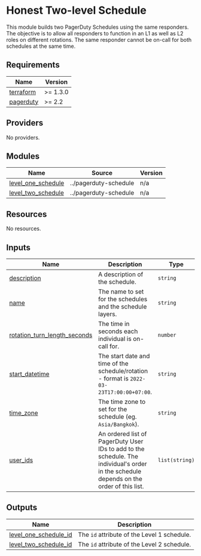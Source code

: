 # Honest Two-level Schedule

This module builds two PagerDuty Schedules using the same responders. The objective is to allow all responders to function
in an L1 as well as L2 roles on different rotations. The same responder cannot be on-call for both schedules at the same
time.

<!-- BEGIN_TF_DOCS -->
## Requirements

| Name | Version |
|------|---------|
| <a name="requirement_terraform"></a> [terraform](#requirement\_terraform) | >= 1.3.0 |
| <a name="requirement_pagerduty"></a> [pagerduty](#requirement\_pagerduty) | >= 2.2 |

## Providers

No providers.

## Modules

| Name | Source | Version |
|------|--------|---------|
| <a name="module_level_one_schedule"></a> [level\_one\_schedule](#module\_level\_one\_schedule) | ../pagerduty-schedule | n/a |
| <a name="module_level_two_schedule"></a> [level\_two\_schedule](#module\_level\_two\_schedule) | ../pagerduty-schedule | n/a |

## Resources

No resources.

## Inputs

| Name | Description | Type | Default | Required |
|------|-------------|------|---------|:--------:|
| <a name="input_description"></a> [description](#input\_description) | A description of the schedule. | `string` | n/a | yes |
| <a name="input_name"></a> [name](#input\_name) | The name to set for the schedules and the schedule layers. | `string` | n/a | yes |
| <a name="input_rotation_turn_length_seconds"></a> [rotation\_turn\_length\_seconds](#input\_rotation\_turn\_length\_seconds) | The time in seconds each individual is on-call for. | `number` | n/a | yes |
| <a name="input_start_datetime"></a> [start\_datetime](#input\_start\_datetime) | The start date and time of the schedule/rotation - format is `2022-03-23T17:00:00+07:00`. | `string` | `"2022-03-23T17:00:00+07:00"` | no |
| <a name="input_time_zone"></a> [time\_zone](#input\_time\_zone) | The time zone to set for the schedule (eg. `Asia/Bangkok`). | `string` | `"Asia/Bangkok"` | no |
| <a name="input_user_ids"></a> [user\_ids](#input\_user\_ids) | An ordered list of PagerDuty User IDs to add to the schedule. The individual's order in the schedule depends on the order of this list. | `list(string)` | n/a | yes |

## Outputs

| Name | Description |
|------|-------------|
| <a name="output_level_one_schedule_id"></a> [level\_one\_schedule\_id](#output\_level\_one\_schedule\_id) | The `id` attribute of the Level 1 schedule. |
| <a name="output_level_two_schedule_id"></a> [level\_two\_schedule\_id](#output\_level\_two\_schedule\_id) | The `id` attribute of the Level 2 schedule. |
<!-- END_TF_DOCS -->
